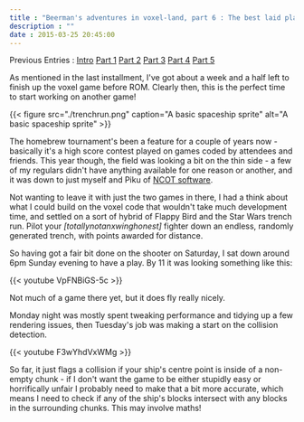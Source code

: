 ```yaml
---
title : "Beerman's adventures in voxel-land, part 6 : The best laid plans"
description : ""
date : 2015-03-25 20:45:00
---
```


Previous Entries : [Intro](/blog/2015/01/14/beermans-adventures-voxel-land) 
[Part 1](/blog/2015/01/15/beermans-adventures-voxel-land-part-one-triangles-cubes-blocks-oh-my) 
[Part 2](/blog/2015/01/20/beermans-adventures-voxel-land-part-two-blowing-chunks) 
[Part 3](/blog/2015/01/22/beermans-adventures-voxel-land-part-three-it-moves)
[Part 4](/blog/2015/01/25/beermans-adventures-voxel-land-part-four-now-featuring-actual-gameplay)
[Part 5](/blog/2015/03/25/beermans-adventures-voxel-land-part-five-the-hard-parts)

As mentioned in the last installment, I've got about a week and a half left to finish up the voxel game before ROM. Clearly then, this is the perfect time to start working on another game!

{{< figure src="./trenchrun.png" caption="A basic spaceship sprite" alt="A basic spaceship sprite"  >}}

<!--more-->

The homebrew tournament's been a feature for a couple of years now - basically it's a high score contest played on games coded by attendees and friends. This year though, the field was looking a bit on the thin side - a few of my regulars didn't have anything available for one reason or another, and it was down to just myself and Piku of [NCOT software](http://ncot.uk/).

Not wanting to leave it with just the two games in there, I had a think about what I could build on the voxel code that wouldn't take much development time, and settled on a sort of hybrid of Flappy Bird and the Star Wars trench run. Pilot your _[totallynotanxwinghonest]_ fighter down an endless, randomly generated trench, with points awarded for distance. 

So having got a fair bit done on the shooter on Saturday, I sat down around 6pm Sunday evening to have a play. By 11 it was looking something like this:

{{< youtube VpFNBiGS-5c >}}

Not much of a game there yet, but it does fly really nicely.

Monday night was mostly spent tweaking performance and tidying up a few rendering issues, then Tuesday's job was making a start on the collision detection. 

{{< youtube F3wYhdVxWMg >}}

So far, it just flags a collision if your ship's centre point is inside of a non-empty chunk - if I don't want the game to be either stupidly easy or horrifically unfair I probably need to make that a bit more accurate, which means I need to check if any of the ship's blocks intersect with any blocks in the surrounding chunks. This may involve maths!

